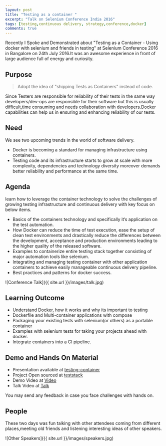 ```yaml
---
layout: post
title: "Testing as a container "
excerpt: "Talk on Selenium Conference India 2016"
tags: [testing,continuous delivery, strategy,conference,docker]
comments: true
---
```




Recently I Spoke and Demonstrated about "Testing as a Container - Using docker with selenium and friends in testing" at Selenium Conference 2016 in Bangalore on 24th July 2016.It was an awesome experience in front of large audience full of energy and curiosity.  

## Purpose

> Adopt the idea of "shipping Tests as Containers" instead of code.  

Since Testers are responsible for reliability of their tests in the same way developers/dev-ops are responsible for their software but this is usually difficult,time consuming and needs collaboration with developers.Docker capabilities can help us in ensuring and enhancing reliability of our tests.

## Need

We see two upcoming trends in the world of software delivery.

* Docker is becoming a standard for managing infrastructure using containers.
* Testing code and its infrastructure starts to grow at scale with more complexity, dependencies and technology diversity moreover demands better reliability and performance at the same time.

## Agenda

learn how to leverage the container technology to solve the challenges of growing testing infrastructure and continuous delivery with key focus on below items.

* Basics of the containers technology and specifically it’s application on the test automation.
* How Docker can reduce the time of test execution, ease the setup of clean test environments and drastically reduce the differences between the development, acceptance and production environments leading to the higher quality of the released software.
* Examples to containerize entire testing stack together consisting of major automation tools like selenium.
* Integrating and managing testing container with other application containers to achieve easily manageable continuous delivery pipeline.
* Best practices and patterns for docker success.

![Conference Talk]({{ site.url }}/images/talk.jpg)

## Learning Outcome

* Understand Docker, how it works and why its important to testing
* Dockerfile and Multi-container applications with compose
* Packaging your existing tests with selenium(or others) as a portable container
* Examples with selenium tests for taking your projects ahead with docker.
* Integrate containers into a CI pipeline.

## Demo and Hands On Material

* Presentation available at [testing-container](https://www.slideshare.net/IRFANAHMAD60/testing-as-a-container)
* Project Open sourced  at [teststack](https://github.com/irfanah/teststack)
* Demo Video at [Video](https://www.youtube.com/watch?v=kXlS69PXX68)
* Talk Video at [Talk](https://www.youtube.com/watch?v=CCF6A_HDdcI)

You may send any feedback in case you face challenges with hands on.

## People

 These two days was fun talking with other attendees coming from different places,meeting old friends  and listening interesting ideas of other speakers.

![Other Speakers]({{ site.url }}/images/speakers.jpg)
